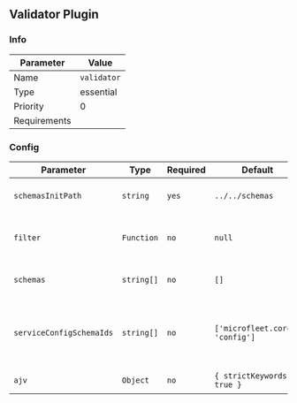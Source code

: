 ## Validator Plugin

### Info
| Parameter     | Value       |
|---------------|-------------|
| Name          | `validator` |
| Type          | essential   |
| Priority      | 0           |
| Requirements  |             |

### Config

 Parameter | Type | Required | Default | Description
 --- | --- | --- | --- | ---
`schemasInitPath` | `string` | `yes` | `../../schemas` | Main directory for configs
`filter` | `Function` | `no` | `null` | Function to filter schemas filenames
`schemas` | `string[]` | `no` | `[]` | Additional paths for schemas
`serviceConfigSchemaIds` | `string[]` | `no` | `['microfleet.core', 'config']` | Validate that schemas after initialization of validator
`ajv` | `Object` | `no` | `{ strictKeywords: true }` | Config for `Ajv` library
